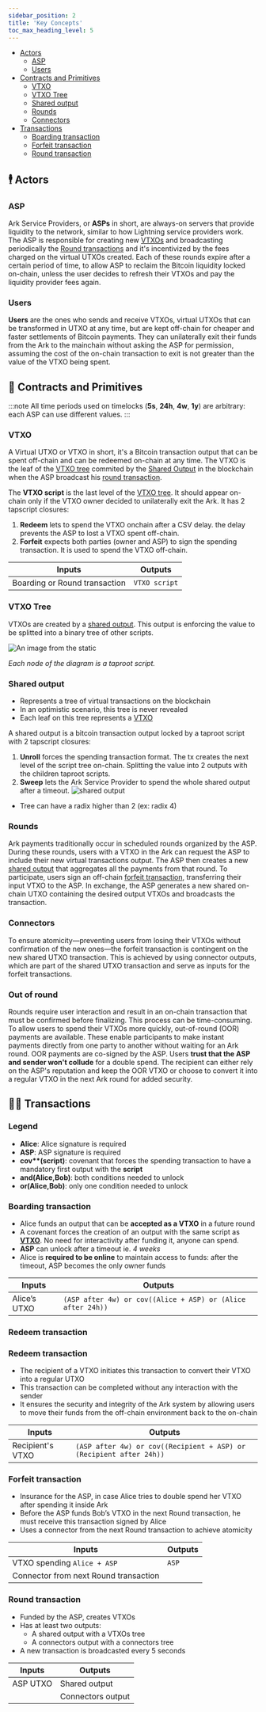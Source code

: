 ```yaml
---
sidebar_position: 2
title: 'Key Concepts'
toc_max_heading_level: 5
---
```


- [Actors](#️-actors)
  - [ASP](#asp)
  - [Users](#users)
- [Contracts and Primitives](#-contracts-and-primitives)
  - [VTXO](#vtxo)
  - [VTXO Tree](#vtxo-tree)
  - [Shared output](#shared-output)
  - [Rounds](#rounds)
  - [Connectors](#connectors)
- [Transactions](#️-transactions)
  - [Boarding transaction](#boarding-transaction)
  - [Forfeit transaction](#forfeit-transaction)
  - [Round transaction](#round-transaction)

## 🕴️ Actors

### ASP

Ark Service Providers, or **ASPs** in short, are always-on servers that provide liquidity to the network, similar to how Lightning service providers work. The ASP is responsible for creating new [VTXOs](#vtxo) and broadcasting periodically the [Round transactions](#round-transaction) and it's incentivized by the fees charged on the virtual UTXOs created. Each of these rounds expire after a certain period of time, to allow ASP to reclaim the Bitcoin liquidity locked on-chain, unless the user decides to refresh their VTXOs and pay the liquidity provider fees again.

### Users

**Users** are the ones who sends and receive VTXOs, virtual UTXOs that can be transformed in UTXO at any time, but are kept off-chain for cheaper and faster settlements of Bitcoin payments. They can unilaterally exit their funds from the Ark to the mainchain without asking the ASP for permission, assuming the cost of the on-chain transaction to exit is not greater than the value of the VTXO being spent.

## 📝 Contracts and Primitives
:::note
All time periods used on timelocks (**5s**, **24h**, **4w**, **1y**) are arbitrary: each ASP can use different values.
:::

### VTXO

A Virtual UTXO or VTXO in short, it's a Bitcoin transaction output that can be spent off-chain and can be redeemed on-chain at any time. The VTXO is the leaf of the [VTXO tree](#vtxo-tree) commited by the [Shared Output](#shared-output) in the blockchain when the ASP broadcast his [round transaction](#round-transaction).

The **VTXO script** is the last level of the [VTXO tree](#vtxo-tree). It should appear on-chain only if the VTXO owner decided to unilaterally exit the Ark. It has 2 tapscript closures:

1. **Redeem** lets to spend the VTXO onchain after a CSV delay. the delay prevents the ASP to lost a VTXO spent off-chain.
2. **Forfeit** expects both parties (owner and ASP) to sign the spending transaction. It is used to spend the VTXO off-chain.

| Inputs                       | Outputs                              |
| ---------------------------- | ------------------------------------ |
| Boarding or Round transaction | `VTXO script` |

### VTXO Tree

VTXOs are created by a [shared output](#shared-output). This output is enforcing the value to be splitted into a binary tree of other scripts.

![An image from the static](/img/vtxo-tree.png)

_Each node of the diagram is a taproot script._

### Shared output

- Represents a tree of virtual transactions on the blockchain
- In an optimistic scenario, this tree is never revealed
- Each leaf on this tree represents a [VTXO](#vtxo)

A shared output is a bitcoin transaction output locked by a taproot script with 2 tapscript closures:

1. **Unroll** forces the spending transaction format. The tx creates the next level of the script tree on-chain. Splitting the value into 2 outputs with the children taproot scripts.
2. **Sweep** lets the Ark Service Provider to spend the whole shared output after a timeout.
![shared output](/img/shared-output.png)
- Tree can have a radix higher than 2 (ex: radix 4)

### Rounds

Ark payments traditionally occur in scheduled rounds organized by the ASP. During these rounds, users with a VTXO in the Ark can request the ASP to include their new virtual transactions output. The ASP then creates a new [shared output](#shared-output) that aggregates all the payments from that round.
To participate, users sign an off-chain [forfeit transaction](#forfeit-transaction), transferring their input VTXO to the ASP. In exchange, the ASP generates a new shared on-chain UTXO containing the desired output VTXOs and broadcasts the transaction.

### Connectors

To ensure atomicity—preventing users from losing their VTXOs without confirmation of the new ones—the forfeit transaction is contingent on the new shared UTXO transaction. This is achieved by using connector outputs, which are part of the shared UTXO transaction and serve as inputs for the forfeit transactions.

### Out of round

Rounds require user interaction and result in an on-chain transaction that must be confirmed before finalizing. This process can be time-consuming.
To allow users to spend their VTXOs more quickly, out-of-round (OOR) payments are available. These enable participants to make instant payments directly from one party to another without waiting for an Ark round.
OOR payments are co-signed by the ASP. Users **trust that the ASP and sender won't collude** for a double spend. The recipient can either rely on the ASP's reputation and keep the OOR VTXO or choose to convert it into a regular VTXO in the next Ark round for added security.

## ⛓️‍💥 Transactions

### Legend

- **Alice**: Alice signature is required
- **ASP**: ASP signature is required
- **cov\*\*(script)**: covenant that forces the spending transaction to have a mandatory first output with the **script**
- **and(Alice,Bob)**: both conditions needed to unlock
- **or(Alice,Bob)**: only one condition needed to unlock

### Boarding transaction

- Alice funds an output that can be **accepted as a VTXO** in a future round
- A covenant forces the creation of an output with the same script as [**VTXO**](#vtxo). No need for interactivity after funding it, anyone can spend.
- **ASP** can unlock after a timeout ie. _4 weeks_
- Alice is **required to be online** to maintain access to funds: after the timeout, ASP becomes the only owner funds

| Inputs       | Outputs                                                     |
| ------------ | ----------------------------------------------------------- |
| Alice’s UTXO | `(ASP after 4w) or cov((Alice + ASP) or (Alice after 24h))` |


### Redeem transaction

### Redeem transaction

- The recipient of a VTXO initiates this transaction to convert their VTXO into a regular UTXO
- This transaction can be completed without any interaction with the sender
- It ensures the security and integrity of the Ark system by allowing users to move their funds from the off-chain environment back to the on-chain

| Inputs       | Outputs                                                     |
| ------------ | ----------------------------------------------------------- |
| Recipient's VTXO | `(ASP after 4w) or cov((Recipient + ASP) or (Recipient after 24h))` |

### Forfeit transaction

- Insurance for the ASP, in case Alice tries to double spend her VTXO after spending it inside Ark
- Before the ASP funds Bob’s VTXO in the next Round transaction, he must receive this transaction signed by Alice
- Uses a connector from the next Round transaction to achieve atomicity

| Inputs                               | Outputs |
| ------------------------------------ | ------- |
| VTXO spending `Alice + ASP`          | `ASP`   |
| Connector from next Round transaction |

### Round transaction

- Funded by the ASP, creates VTXOs
- Has at least two outputs:
  - A shared output with a VTXOs tree
  - A connectors output with a connectors tree
- A new transaction is broadcasted every 5 seconds

| Inputs   | Outputs           |
| -------- | ----------------- |
| ASP UTXO | Shared output     |
|          | Connectors output |

